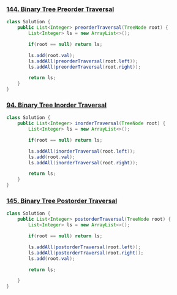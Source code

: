 

### [144. Binary Tree Preorder Traversal](https://leetcode.com/problems/binary-tree-preorder-traversal/)

```Java
class Solution {
    public List<Integer> preorderTraversal(TreeNode root) {
        List<Integer> ls = new ArrayList<>();

        if(root == null) return ls;

        ls.add(root.val);
        ls.addAll(preorderTraversal(root.left));
        ls.addAll(preorderTraversal(root.right));

        return ls;
    }
}
```

### [94. Binary Tree Inorder Traversal](https://leetcode.com/problems/binary-tree-inorder-traversal/description/)

```Java
class Solution {
    public List<Integer> inorderTraversal(TreeNode root) {
        List<Integer> ls = new ArrayList<>();

        if(root == null) return ls;

        ls.addAll(inorderTraversal(root.left));
        ls.add(root.val);
        ls.addAll(inorderTraversal(root.right));

        return ls;
    }
}
```

### [145. Binary Tree Postorder Traversal](https://leetcode.com/problems/binary-tree-postorder-traversal/description/)

```Java
class Solution {
    public List<Integer> postorderTraversal(TreeNode root) {
        List<Integer> ls = new ArrayList<>();

        if(root == null) return ls;

        ls.addAll(postorderTraversal(root.left));
        ls.addAll(postorderTraversal(root.right));
        ls.add(root.val);

        return ls;

    }
}
```
